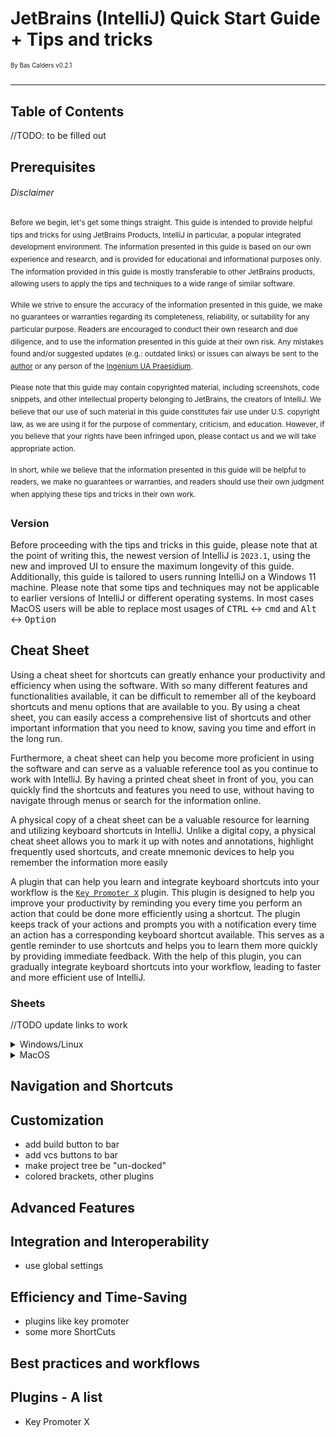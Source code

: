 # JetBrains (IntelliJ) Quick Start Guide + Tips and tricks
<sup><sup>By Bas Calders v0.2.1

---

## Table of Contents
//TODO: to be filled out

## Prerequisites
###### Disclaimer
<sup>Before we begin, let's get some things straight. This guide is intended to provide helpful tips and tricks for using JetBrains Products, IntelliJ in particular, a popular integrated development environment. The information presented in this guide is based on our own experience and research, and is provided for educational and informational purposes only. The information provided in this guide is mostly transferable to other JetBrains products, allowing users to apply the tips and techniques to a wide range of similar software.

<sup>While we strive to ensure the accuracy of the information presented in this guide, we make no guarantees or warranties regarding its completeness, reliability, or suitability for any particular purpose. Readers are encouraged to conduct their own research and due diligence, and to use the information presented in this guide at their own risk. Any mistakes found and/or suggested updates (e.g.: outdated links) or issues can always be sent to the [author](mailto:bas.calders@gmail.com) or any person of the [Ingenium UA Praesidium](https://www.ingeniumua.be).

<sup>Please note that this guide may contain copyrighted material, including screenshots, code snippets, and other intellectual property belonging to JetBrains, the creators of IntelliJ. We believe that our use of such material in this guide constitutes fair use under U.S. copyright law, as we are using it for the purpose of commentary, criticism, and education. However, if you believe that your rights have been infringed upon, please contact us and we will take appropriate action.

<sup>In short, while we believe that the information presented in this guide will be helpful to readers, we make no guarantees or warranties, and readers should use their own judgment when applying these tips and tricks in their own work.

### Version
Before proceeding with the tips and tricks in this guide, please note that at the point of writing this, the newest version of IntelliJ is `2023.1`, using the new and improved UI to ensure the maximum longevity of this guide. Additionally, this guide is tailored to users running IntelliJ on a Windows 11 machine. Please note that some tips and techniques may not be applicable to earlier versions of IntelliJ or different operating systems. In most cases MacOS users will be able to replace most usages of <kbd>CTRL</kbd> &harr; <kbd>cmd</kbd> and <kbd>Alt</kbd> &harr; <kbd>Option</kbd>

## Cheat Sheet
Using a cheat sheet for shortcuts can greatly enhance your productivity and efficiency when using the software. With so many different features and functionalities available, it can be difficult to remember all of the keyboard shortcuts and menu options that are available to you. By using a cheat sheet, you can easily access a comprehensive list of shortcuts and other important information that you need to know, saving you time and effort in the long run.

Furthermore, a cheat sheet can help you become more proficient in using the software and can serve as a valuable reference tool as you continue to work with IntelliJ. By having a printed cheat sheet in front of you, you can quickly find the shortcuts and features you need to use, without having to navigate through menus or search for the information online.

A physical copy of a cheat sheet can be a valuable resource for learning and utilizing keyboard shortcuts in IntelliJ. Unlike a digital copy, a physical cheat sheet allows you to mark it up with notes and annotations, highlight frequently used shortcuts, and create mnemonic devices to help you remember the information more easily

A plugin that can help you learn and integrate keyboard shortcuts into your workflow is the [`Key Promoter X`](https://plugins.jetbrains.com/plugin/9792-key-promoter-x) plugin. This plugin is designed to help you improve your productivity by reminding you every time you perform an action that could be done more efficiently using a shortcut. The plugin keeps track of your actions and prompts you with a notification every time an action has a corresponding keyboard shortcut available. This serves as a gentle reminder to use shortcuts and helps you to learn them more quickly by providing immediate feedback. With the help of this plugin, you can gradually integrate keyboard shortcuts into your workflow, leading to faster and more efficient use of IntelliJ.

### Sheets
//TODO update links to work
<details>
<summary>Windows/Linux</summary>
<img src="CheatSheets/IntelliJIDEA_ReferenceCard_Windows-Linux.png"/>
Click [here](CheatSheets/IntelliJIDEA_ReferenceCard_Windows-Linux.pdf) to download PDF
</details>
<details>
<summary>MacOS</summary>
<img src="CheatSheets/IntelliJIDEA_ReferenceCard_MacOS.png"/>
Click [here](./CheatSheets/IntelliJIDEA_ReferenceCard_MacOS.pdf) to download PDF
</details>


## Navigation and Shortcuts

## Customization 
- add build button to bar
- add vcs buttons to bar
- make project tree be "un-docked"
- colored brackets, other plugins

## Advanced Features 

## Integration and Interoperability
- use global settings

## Efficiency and Time-Saving
- plugins like key promoter
- some more ShortCuts

## Best practices and workflows

## Plugins - A list 

- Key Promoter X